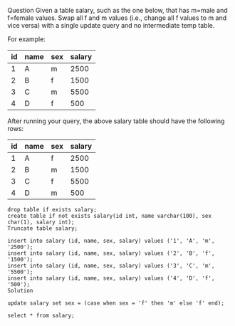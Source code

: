 
Question
Given a table salary, such as the one below, that has m=male and f=female values. Swap all f and m values (i.e., change all f values to m and vice versa) with a single update query and no intermediate temp table.

For example:

|id|name|sex|salary|
|---|---|---|---|
|1|A|m|2500|
|2|B|f|1500|
|3|C|m|5500|
|4|D|f|500|

After running your query, the above salary table should have the following rows:

|id|name|sex|salary|
|---|---|---|---|
|1|A|f|2500|
|2|B|m|1500|
|3|C|f|5500|
|4|D|m|500|





```
drop table if exists salary;
create table if not exists salary(id int, name varchar(100), sex char(1), salary int);
Truncate table salary;
 
insert into salary (id, name, sex, salary) values ('1', 'A', 'm', '2500');
insert into salary (id, name, sex, salary) values ('2', 'B', 'f', '1500');
insert into salary (id, name, sex, salary) values ('3', 'C', 'm', '5500');
insert into salary (id, name, sex, salary) values ('4', 'D', 'f', '500');
Solution
 
update salary set sex = (case when sex = 'f' then 'm' else 'f' end);
 
select * from salary;
```
